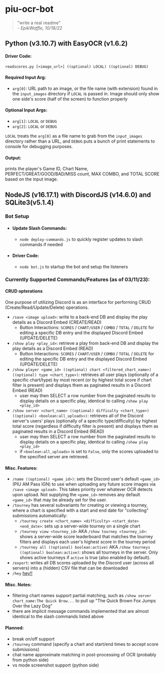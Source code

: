 # piu-ocr-bot 

> "write a real readme"<br> 
> \- *EpikWaffle, 10/18/22*

## Python (v3.10.7) with EasyOCR (v1.6.2)
#### Driver Code:
`readscores.py [<image_url>] ((optional) LOCAL) ((optional) DEBUG)`

#### Required Input Arg:
- `arg[0]`: URL path to an image, or the file name (with extension) found in the `input_images` directory if `LOCAL` is passed in. Image should only show one side's score (half of the screen) to function properly

#### Optional Input Args:
- `arg[1]`: `LOCAL` or `DEBUG`
- `arg[2]`: `LOCAL` or `DEBUG`

`LOCAL` treats the `arg[0]` as a file name to grab from the `input_images` directory rather than a URL, and `DEBUG` puts a bunch of print statements to console for debugging purposes.

#### Output:
prints the player's Game ID, Chart Name, PERFECT/GREAT/GOOD/BAD/MISS count, MAX COMBO, and TOTAL SCORE based on the input image.

## NodeJS (v16.17.1) with DiscordJS (v14.6.0) and SQLite3(v5.1.4)
### Bot Setup

- #### Update Slash Commands:
    - `node deploy-commands.js` to quickly register updates to slash commands if needed

- #### Driver Code:
    - `node bot.js` to startup the bot and setup the listeners

### Currently Supported Commands/Features (as of 03/11/23):

#### CRUD opterations
One purpose of utilizing Discord is as an interface for performing CRUD (Create/Read/Update/Delete) operations.
- `/save <image upload>`: write to a back-end DB and display the play details as a Discord Embed (CREATE/READ)
    - Button Interactions: `SCORES` / `CHART/USER` / `COMBO` / `TOTAL` / `DELETE` for editing a specific DB entry and the displayed Discord Embed (UPDATE/DELETE)
- `/show play <play_id>`: retrieve a play from back-end DB and display the play details as a Discord Embed (READ)
    - Button Interactions: `SCORES` / `CHART/USER` / `COMBO` / `TOTAL` / `DELETE` for editing the specific DB entry and the displayed Discord Embed (UPDATE/DELETE)
- `/show player <game_id> ((optional) chart <filtered_chart_name>) ((optional) type <chart_type>)`: retrieves all user plays (optionally of a specific chart/type) by most recent (or by highest total score if chart filter is present) and displays them as paginated results in a Discord Embed (READ)
    - user may then SELECT a row number from the paginated results to display details on a specific play, identical to calling `/show play <play_id>`
- `/show server <chart_name> ((optional) difficulty <chart_type>) ((optional) <boolean:all_uploads>)`: retrieves all of the Discord server's users' plays (optionally of a specific type/difficulty) by highest total score (regardless if difficulty filter is present) and displays them as paginated results in a Discord Embed (READ)
    - user may then SELECT a row number from the paginated results to display details on a specific play, identical to calling `/show play <play_id>`
    - if `<boolean:all_uploads>` is set to `False`, only the scores uploaded to the specified server are retrieved.

#### Misc. Features:
- `/name ((optional) <game_id>)`: sets the Discord user's default `<game_id>` (PIU AM Pass IGN) to use when uploading any future score images via `/save <image upload>`. This takes priority over whatever OCR detects upon upload. Not supplying the `<game_id>` removes any default `<game_id>` that may be already set for the user.
- `/tourney` has several subvariants for creating or viewing a tourney, where a chart is specified with a start and end date for "collecting" submissions automatically: 
    - `/tourney create <chart_name> <difficulty> <start_date> <end_date>`: sets up a server-wide tourney on a single chart
    - `/tourney view <tourney_id>` AKA `/show tourney <tourney_id>`: shows a server-wide score leaderboard that matches the tourney filters and displays each user's highest score in the tourney period
    - `/tourney all ((optional) boolean:active)` AKA `/show tourneys ((optional) boolean:active)`: shows all tourneys in the server. Only shows active tourneys if `active` is true (also enabled by default).
- `/export`: writes all DB scores uploaded by the Discord user (across all servers) into a (hidden) CSV file that can be downloaded
- `/hey` [hey!!](https://i.ytimg.com/vi/YknOygHNv1U/maxresdefault.jpg)

#### Misc. Notes:
- filtering chart names support partial matching, such as `/show server chart_name:The Quick Brow...` to pull up "The Quick Brown Fox Jumps Over the Lazy Dog"
- there are implicit message commands implemented that are almost identical to the slash commands listed above

#### Planned:
- break on/off support
- `/tourney` command (specify a chart and start/end times to accept score submissions)
- chat name approximate matching in post-processing of OCR (probably from python side)
- vs mode screenshot support (python side)
